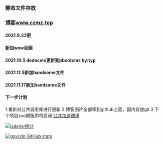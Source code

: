 ### 静态文件存放

### [博客www.czmz.top](https://www.czmz.top)

#### 2021.9.23更

#### 新加wow动画

#### 2021.10.5 dedecms更新到pbootcms by:typ

#### 2021.11.5新加handsome文件

#### 2021.11.17新加handsome文件

#### 下一步计划
 1.重新对公共调用库进行更新
 2.博客图片全部移到github上面，国内存放git
 3.下个项目zoo模版即将启动
[公共加速调用](https://www.jsdelivr.com/package/gh/T-Y-P/gov) 

[![jsdelivr统计](https://data.jsdelivr.com/v1/package/gh/T-Y-P/gov/badge)](https://www.jsdelivr.com/package/gh/T-Y-P/gov)

[![govcdn GitHub stats](https://github-readme-stats.vercel.app/api?username=T-Y-P)](https://github.com/T-Y-P/gov)